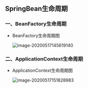 ## SpringBean生命周期

### 一、BeanFactory生命周期

- BeanFactory生命周期图

  ![image-20200517145619140](https://tva1.sinaimg.cn/large/007S8ZIlly1gevgdix71pj314b0u0e82.jpg)

### 二、ApplicationContext生命周期

- ApplicationContext生命周期图

  ![image-20200517151828983](https://tva1.sinaimg.cn/large/007S8ZIlly1gevh0ltqqfj311u0u04qr.jpg)